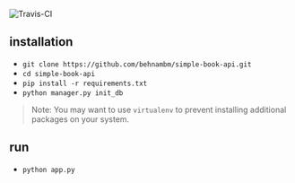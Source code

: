![Travis-CI](https://travis-ci.org/behnambm/simple-book-api.svg?branch=main)

## installation

- `git clone https://github.com/behnambm/simple-book-api.git`
- `cd simple-book-api`
- `pip install -r requirements.txt`
- `python manager.py init_db`
> Note: You may want to use `virtualenv` to prevent installing additional packages on your system.

## run 

- `python app.py`
